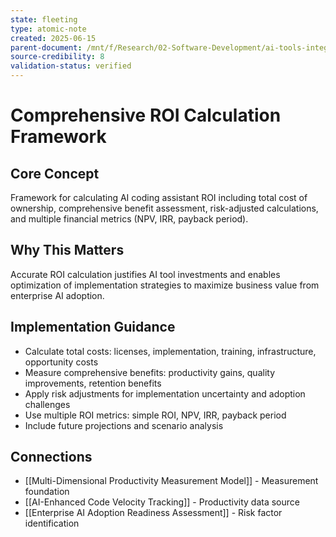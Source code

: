 ```yaml
---
state: fleeting
type: atomic-note
created: 2025-06-15
parent-document: /mnt/f/Research/02-Software-Development/ai-tools-integration/03-Productivity-Measurement-Framework.md
source-credibility: 8
validation-status: verified
---
```


# Comprehensive ROI Calculation Framework

## Core Concept
Framework for calculating AI coding assistant ROI including total cost of ownership, comprehensive benefit assessment, risk-adjusted calculations, and multiple financial metrics (NPV, IRR, payback period).

## Why This Matters
Accurate ROI calculation justifies AI tool investments and enables optimization of implementation strategies to maximize business value from enterprise AI adoption.

## Implementation Guidance
- Calculate total costs: licenses, implementation, training, infrastructure, opportunity costs
- Measure comprehensive benefits: productivity gains, quality improvements, retention benefits
- Apply risk adjustments for implementation uncertainty and adoption challenges
- Use multiple ROI metrics: simple ROI, NPV, IRR, payback period
- Include future projections and scenario analysis

## Connections
- [[Multi-Dimensional Productivity Measurement Model]] - Measurement foundation
- [[AI-Enhanced Code Velocity Tracking]] - Productivity data source
- [[Enterprise AI Adoption Readiness Assessment]] - Risk factor identification